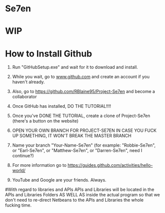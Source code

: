 # Se7en
# WIP

# How to Install Github
1) Run "GitHubSetup.exe" and wait for it to download and install.

2) While you wait, go to www.github.com and create an account if you haven't already.

3) Also, go to https://github.com/RBlaine95/Project-Se7en and become a collaborator

4) Once GitHub has installed, DO THE TUTORIAL!!!!

5) Once you've DONE THE TUTORIAL, create a clone of Project-Se7en (there's a button on the website)

6) OPEN YOUR OWN BRANCH FOR PROJECT-SE7EN IN CASE YOU FUCK UP SOMETHING, IT WON'T BREAK THE MASTER BRANCH

7) Name your branch "Your-Name-Se7en" (for example: "Robbie-Se7en", or "Earl-Se7en", or "Matthew-Se7en", or "Darren-Se7en", need I continue?)

8) For more information go to https://guides.github.com/activities/hello-world/

9) YouTube and Google are your friends. Always.

#With regard to libraries and APIs
APIs and Libraries will be located in the APIs and Libraries Folders AS WELL AS inside the actual program so that we don't need to re-direct Netbeans to the APIs and Libraries the whole fucking time.
